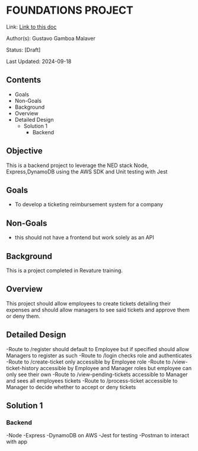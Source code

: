 # FOUNDATIONS PROJECT
Link: [Link to this doc](#)

Author(s): Gustavo Gamboa Malaver

Status: [Draft]

Last Updated: 2024-09-18

## Contents
- Goals
- Non-Goals
- Background
- Overview
- Detailed Design
  - Solution 1
    - Backend

## Objective
This is a backend project to leverage the NED stack
Node, Express,DynamoDB using the AWS SDK and
Unit testing with Jest

## Goals
- To develop a ticketing reimbursement system for a company 
## Non-Goals
- this should not have a frontend but work solely as an API

## Background
This is a project completed in Revature training.

## Overview
This project should allow employees to create tickets detailing their expenses
and should allow managers to see said tickets and approve them or deny them.

## Detailed Design
-Route to /register should default to Employee but if specified should allow Managers to register as such
-Route to /login checks role and authenticates
-Route to /create-ticket only accessible by Employee role
-Route to /view-ticket-history accessible by Employee and Manager roles but employee can only see their own
-Route to /view-pending-tickets accessible to Manager and sees all employees tickets
-Route to /process-ticket accessible to Manager to decide whether to accept or deny tickets

## Solution 1
### Backend
-Node
-Express
-DynamoDB on AWS
-Jest for testing
-Postman to interact with app













